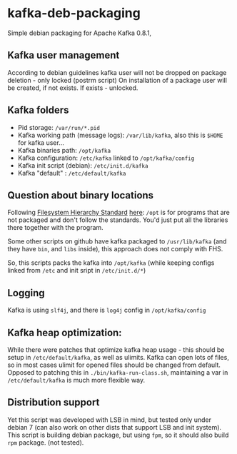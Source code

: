 kafka-deb-packaging
===================

Simple debian packaging for Apache Kafka 0.8.1, 

Kafka user management
-----

According to debian guidelines kafka user will not be dropped on package deletion - only locked (postrm script)
On installation of a package user will be created, if not exists. If exists - unlocked.

Kafka folders
---

- Pid storage: `/var/run/*.pid`
- Kafka working path (message logs): `/var/lib/kafka`, also this is `$HOME` for kafka user...
- Kafka binaries path: `/opt/kafka`
- Kafka configuration: `/etc/kafka` linked to `/opt/kafka/config`
- Kafka init script (debian): `/etc/init.d/kafka`
- Kafka "default" : `/etc/default/kafka` 

Question about binary locations
---

Following [Filesystem Hierarchy Standard](http://en.wikipedia.org/wiki/Filesystem_Hierarchy_Standard)  [here](http://www.pathname.com/fhs/): `/opt` is for programs that are not packaged and don't follow the standards. You'd just put all the libraries there together with the program.

Some other scripts on github have kafka packaged to `/usr/lib/kafka` (and they have `bin`, and `libs` inside), this approach does not comply with FHS.

So, this scripts packs the kafka into `/opt/kafka` (while keeping configs linked from `/etc` and init sript in `/etc/init.d/*`)

Logging
---

Kafka is using `slf4j`, and there is `log4j` config in `/opt/kafka/config`

Kafka heap optimization:
---
While there were patches that optimize kafka heap usage - this should be setup in `/etc/default/kafka`, as well as ulimits. Kafka can open lots of files, so in most cases ulimit for opened files should be changed from default.
Opposed to patching this in `./bin/kafka-run-class.sh`, maintaining a var in `/etc/default/kafka` is much more flexible way.

Distribution support
---

Yet this script was developed with LSB in mind, but tested only under debian 7 (can also work on other dists that support LSB and init system).
This script is building debian package, but using `fpm`, so it should also build `rpm` package. (not tested).


